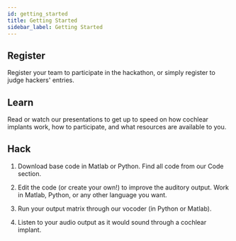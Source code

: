 ```yaml
---
id: getting_started
title: Getting Started
sidebar_label: Getting Started
---
```

## Register

Register your team to participate in the hackathon, or simply register to judge hackers' entries. 

## Learn

Read or watch our presentations to get up to speed on how cochlear implants work, how to participate, and what resources are available to you.

## Hack

1. Download base code in Matlab or Python. Find all code from our Code section.

2. Edit the code (or create your own!) to improve the auditory output. Work in Matlab, Python, or any other language you want. 

3. Run your output matrix through our vocoder (in Python or Matlab).

3. Listen to your audio output as it would sound through a cochlear implant.
